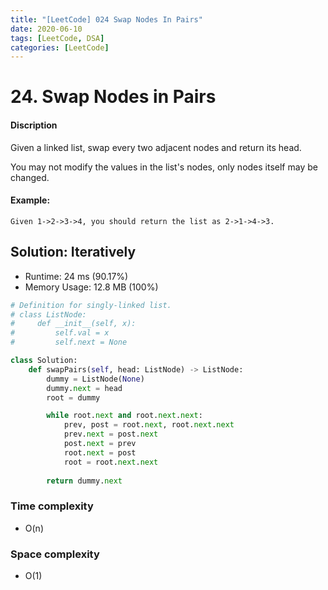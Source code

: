 ```yaml
---
title: "[LeetCode] 024 Swap Nodes In Pairs"
date: 2020-06-10
tags: [LeetCode, DSA]
categories: [LeetCode]
---
```


# 24. Swap Nodes in Pairs 

#### Discription

Given a linked list, swap every two adjacent nodes and return its head.

You may not modify the values in the list's nodes, only nodes itself may be changed.

#### Example:

```
Given 1->2->3->4, you should return the list as 2->1->4->3.
```

## Solution: Iteratively

- Runtime: 24 ms (90.17%)
- Memory Usage: 12.8 MB (100%)

```python
# Definition for singly-linked list.
# class ListNode:
#     def __init__(self, x):
#         self.val = x
#         self.next = None

class Solution:
    def swapPairs(self, head: ListNode) -> ListNode:        
        dummy = ListNode(None)
        dummy.next = head
        root = dummy

        while root.next and root.next.next:
            prev, post = root.next, root.next.next
            prev.next = post.next
            post.next = prev
            root.next = post
            root = root.next.next
            
        return dummy.next
```

### Time complexity

- O(n)

### Space complexity

- O(1)

